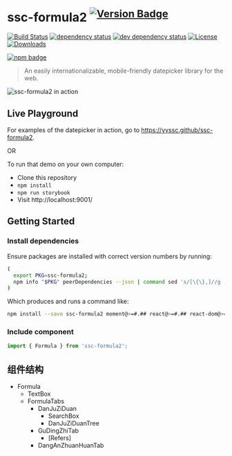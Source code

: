 # ssc-formula2 <sup>[![Version Badge][npm-version-svg]][package-url]</sup>

[![Build Status][travis-svg]][travis-url]
[![dependency status][deps-svg]][deps-url]
[![dev dependency status][dev-deps-svg]][dev-deps-url]
[![License][license-image]][license-url]
[![Downloads][downloads-image]][downloads-url]

[![npm badge][npm-badge-png]][package-url]

> An easily internationalizable, mobile-friendly datepicker library for the web.

![ssc-formula2 in action](https://raw.githubusercontent.com/yyssc/ssc-formula2/master/ssc-formula2-demo.gif)

## Live Playground

For examples of the datepicker in action, go to https://yyssc.github/ssc-formula2.

OR

To run that demo on your own computer:
* Clone this repository
* `npm install`
* `npm run storybook`
* Visit http://localhost:9001/

## Getting Started
### Install dependencies
Ensure packages are installed with correct version numbers by running:
  ```sh
  (
    export PKG=ssc-formula2;
    npm info "$PKG" peerDependencies --json | command sed 's/[\{\},]//g ; s/: /@/g; s/ *//g' | xargs npm install --save "$PKG"
  )
  ```

  Which produces and runs a command like:

  ```sh
  npm install --save ssc-formula2 moment@>=#.## react@>=#.## react-dom@>=#.## react-addons-shallow-compare@>=#.##
  ```

### Include component
```js
import { Formula } from 'ssc-formula2';
```

## 组件结构

- Formula
  - TextBox
  - FormulaTabs
    - DanJuZiDuan
      - SearchBox
      - DanJuZiDuanTree
    - GuDingZhiTab
      - [Refers]
    - DangAnZhuanHuanTab

[package-url]: https://npmjs.org/package/ssc-formula2
[npm-version-svg]: http://versionbadg.es/yyssc/ssc-formula2.svg
[travis-svg]: https://travis-ci.org/yyssc/ssc-formula2.svg
[travis-url]: https://travis-ci.org/yyssc/ssc-formula2
[deps-svg]: https://david-dm.org/yyssc/ssc-formula2.svg
[deps-url]: https://david-dm.org/yyssc/ssc-formula2
[dev-deps-svg]: https://david-dm.org/yyssc/ssc-formula2/dev-status.svg
[dev-deps-url]: https://david-dm.org/yyssc/ssc-formula2#info=devDependencies
[npm-badge-png]: https://nodei.co/npm/ssc-formula2.png?downloads=true&stars=true
[license-image]: http://img.shields.io/npm/l/ssc-formula2.svg
[license-url]: LICENSE
[downloads-image]: http://img.shields.io/npm/dm/ssc-formula2.svg
[downloads-url]: http://npm-stat.com/charts.html?package=ssc-formula2
